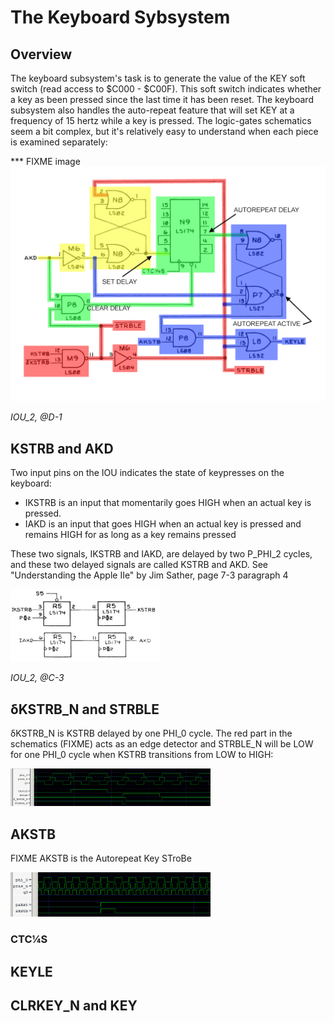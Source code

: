 # The Keyboard Sybsystem

## Overview
The keyboard subsystem's task is to generate the value of the KEY soft switch (read access to $C000 - $C00F). This soft switch indicates whether a key as been pressed since the last time it has been reset. The keyboard subsystem also handles the auto-repeat feature that will set KEY at a frequency of 15 hertz while a key is pressed. The logic-gates schematics seem a bit complex, but it's relatively easy to understand when each piece is examined separately:

*** FIXME image
<a align="center" href="/Schematics/IOU_2.jpg">
    <img src="/resources/KEYBOARD_GATE_SCH.png" style="width: 820px"/>
</a>
<p><i>IOU_2, @D-1</i></p>

## KSTRB and AKD

Two input pins on the IOU indicates the state of keypresses on the keyboard:
 - IKSTRB is an input that momentarily goes HIGH when an actual key is pressed.
 - IAKD is an input that goes HIGH when an actual key is pressed and remains HIGH for as long as a key remains pressed

These two signals, IKSTRB and IAKD, are delayed by two P_PHI_2 cycles, and these two delayed signals are called KSTRB and AKD. See "Understanding the Apple IIe" by Jim Sather, page 7-3 paragraph 4

<a align="center" href="/Schematics/IOU_2.jpg">
    <img src="/resources/IOU_IDelay.png" style="width: 240px"/>
</a>
<p><i>IOU_2, @C-3</i></p>


## δKSTRB_N and STRBLE

δKSTRB_N is KSTRB delayed by one PHI_0 cycle. The red part in the schematics (FIXME) acts as an edge detector and STRBLE_N will be LOW for one PHI_0 cycle when KSTRB transitions from LOW to HIGH:

<img src="/resources/STRBLE_Trace.png" style="width: 320px"/>

## AKSTB

FIXME AKSTB is the Autorepeat Key STroBe

<img src="/resources/AKSTB_Trace.png" style="width: 320px"/>

### CTC¼S

## KEYLE


## CLRKEY_N and KEY